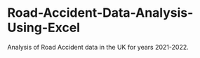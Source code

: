 # Road-Accident-Data-Analysis-Using-Excel
Analysis of Road Accident data in the UK for years 2021-2022. 
